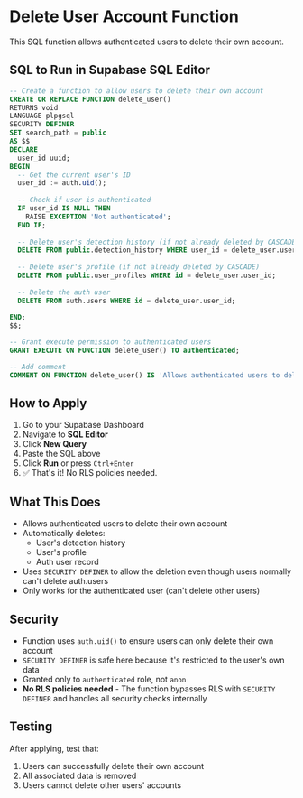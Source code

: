 # Delete User Account Function

This SQL function allows authenticated users to delete their own account.

## SQL to Run in Supabase SQL Editor

```sql
-- Create a function to allow users to delete their own account
CREATE OR REPLACE FUNCTION delete_user()
RETURNS void
LANGUAGE plpgsql
SECURITY DEFINER
SET search_path = public
AS $$
DECLARE
  user_id uuid;
BEGIN
  -- Get the current user's ID
  user_id := auth.uid();
  
  -- Check if user is authenticated
  IF user_id IS NULL THEN
    RAISE EXCEPTION 'Not authenticated';
  END IF;
  
  -- Delete user's detection history (if not already deleted by CASCADE)
  DELETE FROM public.detection_history WHERE user_id = delete_user.user_id;
  
  -- Delete user's profile (if not already deleted by CASCADE)
  DELETE FROM public.user_profiles WHERE id = delete_user.user_id;
  
  -- Delete the auth user
  DELETE FROM auth.users WHERE id = delete_user.user_id;
  
END;
$$;

-- Grant execute permission to authenticated users
GRANT EXECUTE ON FUNCTION delete_user() TO authenticated;

-- Add comment
COMMENT ON FUNCTION delete_user() IS 'Allows authenticated users to delete their own account and all associated data';
```

## How to Apply

1. Go to your Supabase Dashboard
2. Navigate to **SQL Editor**
3. Click **New Query**
4. Paste the SQL above
5. Click **Run** or press `Ctrl+Enter`
6. ✅ That's it! No RLS policies needed.

## What This Does

- Allows authenticated users to delete their own account
- Automatically deletes:
  - User's detection history
  - User's profile
  - Auth user record
- Uses `SECURITY DEFINER` to allow the deletion even though users normally can't delete auth.users
- Only works for the authenticated user (can't delete other users)

## Security

- Function uses `auth.uid()` to ensure users can only delete their own account
- `SECURITY DEFINER` is safe here because it's restricted to the user's own data
- Granted only to `authenticated` role, not `anon`
- **No RLS policies needed** - The function bypasses RLS with `SECURITY DEFINER` and handles all security checks internally

## Testing

After applying, test that:
1. Users can successfully delete their own account
2. All associated data is removed
3. Users cannot delete other users' accounts

